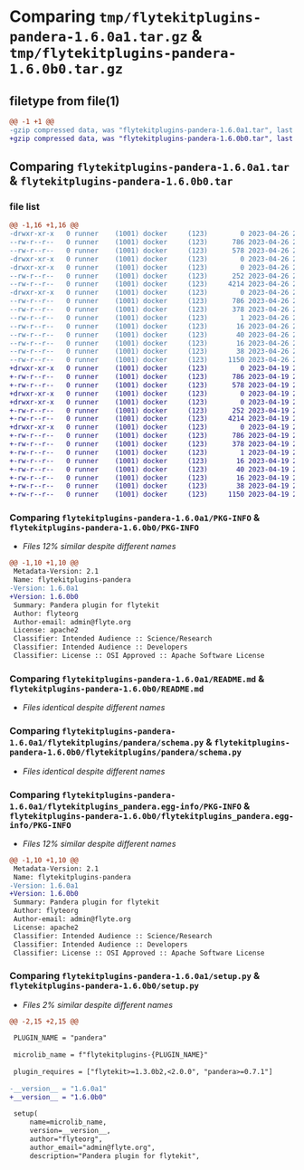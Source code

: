 # Comparing `tmp/flytekitplugins-pandera-1.6.0a1.tar.gz` & `tmp/flytekitplugins-pandera-1.6.0b0.tar.gz`

## filetype from file(1)

```diff
@@ -1 +1 @@
-gzip compressed data, was "flytekitplugins-pandera-1.6.0a1.tar", last modified: Wed Apr 26 20:37:31 2023, max compression
+gzip compressed data, was "flytekitplugins-pandera-1.6.0b0.tar", last modified: Wed Apr 19 20:54:33 2023, max compression
```

## Comparing `flytekitplugins-pandera-1.6.0a1.tar` & `flytekitplugins-pandera-1.6.0b0.tar`

### file list

```diff
@@ -1,16 +1,16 @@
-drwxr-xr-x   0 runner    (1001) docker     (123)        0 2023-04-26 20:37:31.773508 flytekitplugins-pandera-1.6.0a1/
--rw-r--r--   0 runner    (1001) docker     (123)      786 2023-04-26 20:37:31.773508 flytekitplugins-pandera-1.6.0a1/PKG-INFO
--rw-r--r--   0 runner    (1001) docker     (123)      578 2023-04-26 20:36:40.000000 flytekitplugins-pandera-1.6.0a1/README.md
-drwxr-xr-x   0 runner    (1001) docker     (123)        0 2023-04-26 20:37:31.773508 flytekitplugins-pandera-1.6.0a1/flytekitplugins/
-drwxr-xr-x   0 runner    (1001) docker     (123)        0 2023-04-26 20:37:31.773508 flytekitplugins-pandera-1.6.0a1/flytekitplugins/pandera/
--rw-r--r--   0 runner    (1001) docker     (123)      252 2023-04-26 20:36:40.000000 flytekitplugins-pandera-1.6.0a1/flytekitplugins/pandera/__init__.py
--rw-r--r--   0 runner    (1001) docker     (123)     4214 2023-04-26 20:36:40.000000 flytekitplugins-pandera-1.6.0a1/flytekitplugins/pandera/schema.py
-drwxr-xr-x   0 runner    (1001) docker     (123)        0 2023-04-26 20:37:31.773508 flytekitplugins-pandera-1.6.0a1/flytekitplugins_pandera.egg-info/
--rw-r--r--   0 runner    (1001) docker     (123)      786 2023-04-26 20:37:31.000000 flytekitplugins-pandera-1.6.0a1/flytekitplugins_pandera.egg-info/PKG-INFO
--rw-r--r--   0 runner    (1001) docker     (123)      378 2023-04-26 20:37:31.000000 flytekitplugins-pandera-1.6.0a1/flytekitplugins_pandera.egg-info/SOURCES.txt
--rw-r--r--   0 runner    (1001) docker     (123)        1 2023-04-26 20:37:31.000000 flytekitplugins-pandera-1.6.0a1/flytekitplugins_pandera.egg-info/dependency_links.txt
--rw-r--r--   0 runner    (1001) docker     (123)       16 2023-04-26 20:37:31.000000 flytekitplugins-pandera-1.6.0a1/flytekitplugins_pandera.egg-info/namespace_packages.txt
--rw-r--r--   0 runner    (1001) docker     (123)       40 2023-04-26 20:37:31.000000 flytekitplugins-pandera-1.6.0a1/flytekitplugins_pandera.egg-info/requires.txt
--rw-r--r--   0 runner    (1001) docker     (123)       16 2023-04-26 20:37:31.000000 flytekitplugins-pandera-1.6.0a1/flytekitplugins_pandera.egg-info/top_level.txt
--rw-r--r--   0 runner    (1001) docker     (123)       38 2023-04-26 20:37:31.773508 flytekitplugins-pandera-1.6.0a1/setup.cfg
--rw-r--r--   0 runner    (1001) docker     (123)     1150 2023-04-26 20:37:20.000000 flytekitplugins-pandera-1.6.0a1/setup.py
+drwxr-xr-x   0 runner    (1001) docker     (123)        0 2023-04-19 20:54:33.687134 flytekitplugins-pandera-1.6.0b0/
+-rw-r--r--   0 runner    (1001) docker     (123)      786 2023-04-19 20:54:33.687134 flytekitplugins-pandera-1.6.0b0/PKG-INFO
+-rw-r--r--   0 runner    (1001) docker     (123)      578 2023-04-19 20:54:06.000000 flytekitplugins-pandera-1.6.0b0/README.md
+drwxr-xr-x   0 runner    (1001) docker     (123)        0 2023-04-19 20:54:33.687134 flytekitplugins-pandera-1.6.0b0/flytekitplugins/
+drwxr-xr-x   0 runner    (1001) docker     (123)        0 2023-04-19 20:54:33.687134 flytekitplugins-pandera-1.6.0b0/flytekitplugins/pandera/
+-rw-r--r--   0 runner    (1001) docker     (123)      252 2023-04-19 20:54:06.000000 flytekitplugins-pandera-1.6.0b0/flytekitplugins/pandera/__init__.py
+-rw-r--r--   0 runner    (1001) docker     (123)     4214 2023-04-19 20:54:06.000000 flytekitplugins-pandera-1.6.0b0/flytekitplugins/pandera/schema.py
+drwxr-xr-x   0 runner    (1001) docker     (123)        0 2023-04-19 20:54:33.687134 flytekitplugins-pandera-1.6.0b0/flytekitplugins_pandera.egg-info/
+-rw-r--r--   0 runner    (1001) docker     (123)      786 2023-04-19 20:54:33.000000 flytekitplugins-pandera-1.6.0b0/flytekitplugins_pandera.egg-info/PKG-INFO
+-rw-r--r--   0 runner    (1001) docker     (123)      378 2023-04-19 20:54:33.000000 flytekitplugins-pandera-1.6.0b0/flytekitplugins_pandera.egg-info/SOURCES.txt
+-rw-r--r--   0 runner    (1001) docker     (123)        1 2023-04-19 20:54:33.000000 flytekitplugins-pandera-1.6.0b0/flytekitplugins_pandera.egg-info/dependency_links.txt
+-rw-r--r--   0 runner    (1001) docker     (123)       16 2023-04-19 20:54:33.000000 flytekitplugins-pandera-1.6.0b0/flytekitplugins_pandera.egg-info/namespace_packages.txt
+-rw-r--r--   0 runner    (1001) docker     (123)       40 2023-04-19 20:54:33.000000 flytekitplugins-pandera-1.6.0b0/flytekitplugins_pandera.egg-info/requires.txt
+-rw-r--r--   0 runner    (1001) docker     (123)       16 2023-04-19 20:54:33.000000 flytekitplugins-pandera-1.6.0b0/flytekitplugins_pandera.egg-info/top_level.txt
+-rw-r--r--   0 runner    (1001) docker     (123)       38 2023-04-19 20:54:33.687134 flytekitplugins-pandera-1.6.0b0/setup.cfg
+-rw-r--r--   0 runner    (1001) docker     (123)     1150 2023-04-19 20:54:25.000000 flytekitplugins-pandera-1.6.0b0/setup.py
```

### Comparing `flytekitplugins-pandera-1.6.0a1/PKG-INFO` & `flytekitplugins-pandera-1.6.0b0/PKG-INFO`

 * *Files 12% similar despite different names*

```diff
@@ -1,10 +1,10 @@
 Metadata-Version: 2.1
 Name: flytekitplugins-pandera
-Version: 1.6.0a1
+Version: 1.6.0b0
 Summary: Pandera plugin for flytekit
 Author: flyteorg
 Author-email: admin@flyte.org
 License: apache2
 Classifier: Intended Audience :: Science/Research
 Classifier: Intended Audience :: Developers
 Classifier: License :: OSI Approved :: Apache Software License
```

### Comparing `flytekitplugins-pandera-1.6.0a1/README.md` & `flytekitplugins-pandera-1.6.0b0/README.md`

 * *Files identical despite different names*

### Comparing `flytekitplugins-pandera-1.6.0a1/flytekitplugins/pandera/schema.py` & `flytekitplugins-pandera-1.6.0b0/flytekitplugins/pandera/schema.py`

 * *Files identical despite different names*

### Comparing `flytekitplugins-pandera-1.6.0a1/flytekitplugins_pandera.egg-info/PKG-INFO` & `flytekitplugins-pandera-1.6.0b0/flytekitplugins_pandera.egg-info/PKG-INFO`

 * *Files 12% similar despite different names*

```diff
@@ -1,10 +1,10 @@
 Metadata-Version: 2.1
 Name: flytekitplugins-pandera
-Version: 1.6.0a1
+Version: 1.6.0b0
 Summary: Pandera plugin for flytekit
 Author: flyteorg
 Author-email: admin@flyte.org
 License: apache2
 Classifier: Intended Audience :: Science/Research
 Classifier: Intended Audience :: Developers
 Classifier: License :: OSI Approved :: Apache Software License
```

### Comparing `flytekitplugins-pandera-1.6.0a1/setup.py` & `flytekitplugins-pandera-1.6.0b0/setup.py`

 * *Files 2% similar despite different names*

```diff
@@ -2,15 +2,15 @@
 
 PLUGIN_NAME = "pandera"
 
 microlib_name = f"flytekitplugins-{PLUGIN_NAME}"
 
 plugin_requires = ["flytekit>=1.3.0b2,<2.0.0", "pandera>=0.7.1"]
 
-__version__ = "1.6.0a1"
+__version__ = "1.6.0b0"
 
 setup(
     name=microlib_name,
     version=__version__,
     author="flyteorg",
     author_email="admin@flyte.org",
     description="Pandera plugin for flytekit",
```

